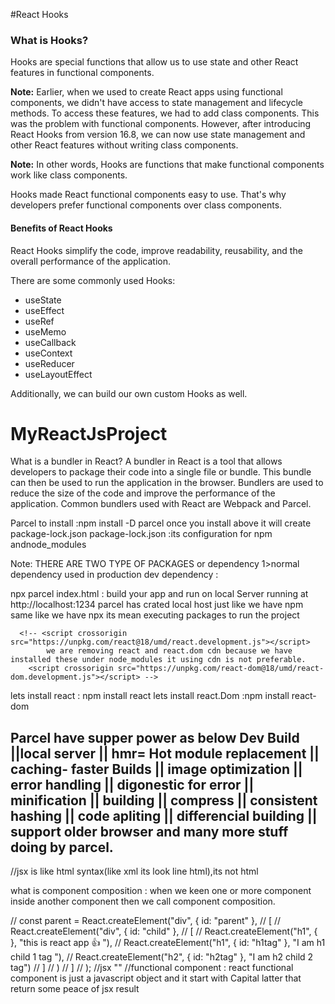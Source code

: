 #React Hooks

<h3>What is Hooks?</h3>
<p>
    Hooks are special functions that allow us to use state and other React features in functional components.
</p>
<p><strong>Note:</strong> Earlier, when we used to create React apps using functional components, we didn't have access to state management and lifecycle methods. To access these features, we had to add class components. This was the problem with functional components. However, after introducing React Hooks from version 16.8, we can now use state management and other React features without writing class components.</p>
<p><strong>Note:</strong> In other words, Hooks are functions that make functional components work like class components.</p>
<p>
    Hooks made React functional components easy to use. That's why developers prefer functional components over class components.
</p>

<h4>Benefits of React Hooks</h4>
<p>
    React Hooks simplify the code, improve readability, reusability, and the overall performance of the application.
</p>

<p>There are some commonly used Hooks:</p>
<ul>
    <li>useState</li>
    <li>useEffect</li>
    <li>useRef</li>
    <li>useMemo</li>
    <li>useCallback</li>
    <li>useContext</li>
    <li>useReducer</li>
    <li>useLayoutEffect</li>
</ul>
<p>
    Additionally, we can build our own custom Hooks as well.
</p>



# MyReactJsProject
What is a bundler in React?
A bundler in React is a tool that allows developers to package their code into a single file or bundle. This bundle can then be used to run the application in the browser.
 Bundlers are used to reduce the size of the code and improve the performance of the application. Common bundlers used with React are Webpack and Parcel.

 Parcel to install :npm install -D  parcel
 once you install above  it will create package-lock.json
 package-lock.json :its configuration for npm 
 andnode_modules

 Note: THERE ARE TWO TYPE OF PACKAGES or dependency 1>normal dependency used in production 
 dev dependency :

 npx parcel index.html : build your app and run on local  Server running at http://localhost:1234
 parcel has crated local host
 just like we have npm same like we have npx its mean executing packages to run the project

      <!-- <script crossorigin src="https://unpkg.com/react@18/umd/react.development.js"></script>
            we are removing react and react.dom cdn because we have installed these under node_modules it using cdn is not preferable.
        <script crossorigin src="https://unpkg.com/react-dom@18/umd/react-dom.development.js"></script> -->

lets install react : npm install react 
lets install react.Dom :npm install react-dom

Parcel have supper power as below
Dev Build ||local server || hmr= Hot module replacement || caching- faster Builds || image optimization || error handling || digonestic for error ||
minification || building || compress ||  consistent hashing || code apliting || differencial building || support older browser and many more stuff doing by parcel.
-------
//jsx is like html syntax(like xml its look line html),its not html

what is component composition : when we keen one or more component inside another component then we call component composition.




// const parent = React.createElement("div", { id: "parent" },
//   [
//     React.createElement("div", { id: "child" },
//       [
//         React.createElement("h1", {  }, "this is react app 👍 "),
//         React.createElement("h1", { id: "h1tag" }, "I am h1 child 1 tag "),
//         React.createElement("h2", { id: "h2tag" }, "I am h2  child 2 tag")
//       ]
//     )
//   ]
// );
//jsx ""
//functional component : react functional component is just a javascript object and it start with Capital latter that return some peace of jsx result
 
<!-- const Title =() =>(
  <h1 id="idd">
    This function which ingect from functionl component:
    </h1>
);
const number =9999;
 

const HeadinggComponent =() =>(
 <div id="Container">
 
   <Title/>
  <h2>{number  /10}</h2> 
     <h1 className="test"> this is a react functional component</h1>
 </div>
); -->


